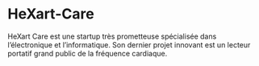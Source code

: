 # HeXart-Care
HeXart Care est une startup très prometteuse spécialisée dans l’électronique et l’informatique. Son dernier projet innovant est un lecteur portatif grand public de la fréquence cardiaque.
